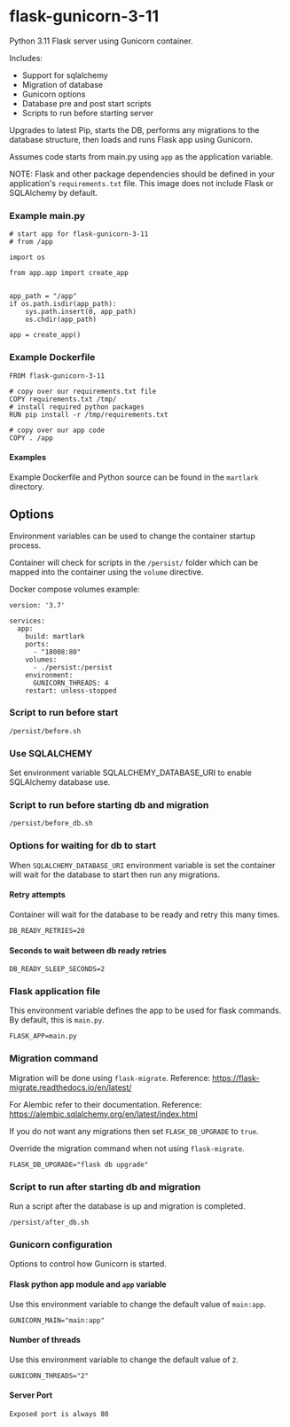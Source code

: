 # flask-gunicorn-3-11
Python 3.11 Flask server using Gunicorn container.

Includes:

* Support for sqlalchemy
* Migration of database
* Gunicorn options
* Database pre and post start scripts
* Scripts to run before starting server

Upgrades to latest Pip, starts the DB, performs any
migrations to the database structure, then loads and runs Flask app using Gunicorn.

Assumes code starts from main.py using `app` as the application variable. 

NOTE: Flask and other package dependencies should be defined in your application's
`requirements.txt` file.  This image does not include Flask or SQLAlchemy by default.

### Example main.py
    
    # start app for flask-gunicorn-3-11
    # from /app
    
    import os
    
    from app.app import create_app
    
    
    app_path = "/app"
    if os.path.isdir(app_path):
        sys.path.insert(0, app_path)
        os.chdir(app_path)
    
    app = create_app()

### Example Dockerfile
    
    FROM flask-gunicorn-3-11
    
    # copy over our requirements.txt file
    COPY requirements.txt /tmp/
    # install required python packages
    RUN pip install -r /tmp/requirements.txt
    
    # copy over our app code
    COPY . /app

#### Examples

Example Dockerfile and Python source can be found in the `martlark` directory.

## Options

Environment variables can be used to change the container startup process.

Container will check for scripts in the `/persist/` folder which
can be mapped into the container using the `volume` directive.

Docker compose volumes example:
    
    version: '3.7'
    
    services:
      app:
        build: martlark
        ports:
          - "18008:80"
        volumes:
          - ./persist:/persist
        environment:
          GUNICORN_THREADS: 4
        restart: unless-stopped


### Script to run before start

    /persist/before.sh

### Use SQLALCHEMY

Set environment variable SQLALCHEMY_DATABASE_URI to enable SQLAlchemy database use.

### Script to run before starting db and migration

    /persist/before_db.sh

### Options for waiting for db to start

When `SQLALCHEMY_DATABASE_URI` environment variable is set
the container will wait for the database to start
then run any migrations.

#### Retry attempts

Container will wait for the database to be ready and retry this many times.

    DB_READY_RETRIES=20

#### Seconds to wait between db ready retries

    DB_READY_SLEEP_SECONDS=2

### Flask application file

This environment variable defines the app to be used
for flask commands. By default, this is `main.py`.

    FLASK_APP=main.py

### Migration command

Migration will be done using `flask-migrate`. Reference: https://flask-migrate.readthedocs.io/en/latest/

For Alembic refer to their documentation. Reference: https://alembic.sqlalchemy.org/en/latest/index.html

If you do not want any migrations then set `FLASK_DB_UPGRADE` to `true`.

Override the migration command when not using `flask-migrate`.

    FLASK_DB_UPGRADE="flask db upgrade"

### Script to run after starting db and migration

Run a script after the database is up and migration is completed.

    /persist/after_db.sh

###   Gunicorn configuration

Options to control how Gunicorn is started.

#### Flask python app module and `app` variable

Use this environment variable to change the default value of `main:app`.

    GUNICORN_MAIN="main:app"

#### Number of threads

Use this environment variable to change the default value of `2`.

    GUNICORN_THREADS="2"

#### Server Port

    Exposed port is always 80
